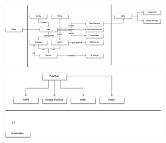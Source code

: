 ![mast.png](assert/1569468312631-4433c1af-05dc-4984-ac72-e403394ed4a0.png)

![pubsub.jpg](assert/1569468319826-ac6f2d23-baa1-47ac-ab0b-33a0803170f1.jpeg)